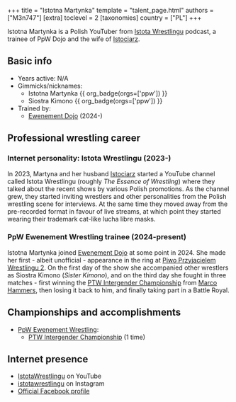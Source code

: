 +++
title = "Istotna Martynka"
template = "talent_page.html"
authors = ["M3n747"]
[extra]
toclevel = 2
[taxonomies]
country = ["PL"]
+++

Istotna Martynka is a Polish YouTuber from [Istota Wrestlingu][istota] podcast, a trainee of PpW Dojo and the wife of [Istociarz](@/w/istociarz.md). 

## Basic info
* Years active: N/A
* Gimmicks/nicknames:
  - Istotna Martynka {{ org_badge(orgs=['ppw']) }}
  - Siostra Kimono {{ org_badge(orgs=['ppw']) }}
* Trained by:
  - [Ewenement Dojo](@/o/ewenement-dojo.md) (2024-)

## Professional wrestling career

### Internet personality: Istota Wrestlingu (2023-)

In 2023, Martyna and her husband [Istociarz](@/w/istociarz.md) started a YouTube channel called Istota Wrestlingu (roughly _The Essence of Wrestling_) where they talked about the recent shows by various Polish promotions. As the channel grew, they started inviting wrestlers and other personalities from the Polish wrestling scene for interviews. At the same time they moved away from the pre-recorded format in favour of live streams, at which point they started wearing their trademark cat-like lucha libre masks.

### PpW Ewenement Wrestling trainee (2024-present)

Istotna Martynka joined [Ewenement Dojo](@/o/ewenement-dojo.md) at some point in 2024. She made her first - albeit unofficial - appearance in the ring at [Piwo Przyjacielem Wrestlingu 2](@/e/ppw/2024-11-15-ppw-piwo-przyjacielem-wrestlingu-2.md). On the first day of the show she accompanied other wrestlers as Siostra Kimono (_Sister Kimono_), and on the third day she fought in three matches - first winning the [PTW Intergender Championship](@/c/ptw-intergender-championship.md) from [Marco Hammers](@/w/marco-hammers.md), then losing it back to him, and finally taking part in a Battle Royal.

## Championships and accomplishments

* [PpW Ewenement Wrestling](@/o/ppw.md):
  - [PTW Intergender Championship](@/c/ptw-intergender-championship.md) (1 time)

## Internet presence

* [IstotaWrestlingu][istota] on YouTube
* [istotawrestlingu](https://www.instagram.com/istotawrestlingu/) on Instagram
* [Official Facebook profile](https://www.facebook.com/profile.php?id=61565897124134)

[istota]: https://www.youtube.com/@IstotaWrestlingu/
